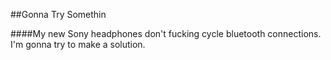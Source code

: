 ##Gonna Try Somethin

####My new Sony headphones don't fucking cycle bluetooth connections. I'm gonna try to make a solution.